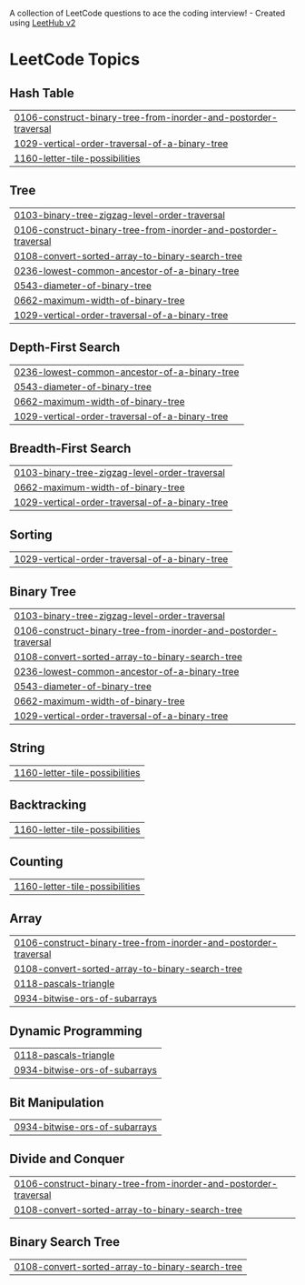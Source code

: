 A collection of LeetCode questions to ace the coding interview! - Created using [LeetHub v2](https://github.com/arunbhardwaj/LeetHub-2.0)
<!---LeetCode Topics Start-->
# LeetCode Topics
## Hash Table
|  |
| ------- |
| [0106-construct-binary-tree-from-inorder-and-postorder-traversal](https://github.com/vinayak-2201641540127/Leetcode-questions/tree/master/0106-construct-binary-tree-from-inorder-and-postorder-traversal) |
| [1029-vertical-order-traversal-of-a-binary-tree](https://github.com/vinayak-2201641540127/Leetcode-questions/tree/master/1029-vertical-order-traversal-of-a-binary-tree) |
| [1160-letter-tile-possibilities](https://github.com/vinayak-2201641540127/Leetcode-questions/tree/master/1160-letter-tile-possibilities) |
## Tree
|  |
| ------- |
| [0103-binary-tree-zigzag-level-order-traversal](https://github.com/vinayak-2201641540127/Leetcode-questions/tree/master/0103-binary-tree-zigzag-level-order-traversal) |
| [0106-construct-binary-tree-from-inorder-and-postorder-traversal](https://github.com/vinayak-2201641540127/Leetcode-questions/tree/master/0106-construct-binary-tree-from-inorder-and-postorder-traversal) |
| [0108-convert-sorted-array-to-binary-search-tree](https://github.com/vinayak-2201641540127/Leetcode-questions/tree/master/0108-convert-sorted-array-to-binary-search-tree) |
| [0236-lowest-common-ancestor-of-a-binary-tree](https://github.com/vinayak-2201641540127/Leetcode-questions/tree/master/0236-lowest-common-ancestor-of-a-binary-tree) |
| [0543-diameter-of-binary-tree](https://github.com/vinayak-2201641540127/Leetcode-questions/tree/master/0543-diameter-of-binary-tree) |
| [0662-maximum-width-of-binary-tree](https://github.com/vinayak-2201641540127/Leetcode-questions/tree/master/0662-maximum-width-of-binary-tree) |
| [1029-vertical-order-traversal-of-a-binary-tree](https://github.com/vinayak-2201641540127/Leetcode-questions/tree/master/1029-vertical-order-traversal-of-a-binary-tree) |
## Depth-First Search
|  |
| ------- |
| [0236-lowest-common-ancestor-of-a-binary-tree](https://github.com/vinayak-2201641540127/Leetcode-questions/tree/master/0236-lowest-common-ancestor-of-a-binary-tree) |
| [0543-diameter-of-binary-tree](https://github.com/vinayak-2201641540127/Leetcode-questions/tree/master/0543-diameter-of-binary-tree) |
| [0662-maximum-width-of-binary-tree](https://github.com/vinayak-2201641540127/Leetcode-questions/tree/master/0662-maximum-width-of-binary-tree) |
| [1029-vertical-order-traversal-of-a-binary-tree](https://github.com/vinayak-2201641540127/Leetcode-questions/tree/master/1029-vertical-order-traversal-of-a-binary-tree) |
## Breadth-First Search
|  |
| ------- |
| [0103-binary-tree-zigzag-level-order-traversal](https://github.com/vinayak-2201641540127/Leetcode-questions/tree/master/0103-binary-tree-zigzag-level-order-traversal) |
| [0662-maximum-width-of-binary-tree](https://github.com/vinayak-2201641540127/Leetcode-questions/tree/master/0662-maximum-width-of-binary-tree) |
| [1029-vertical-order-traversal-of-a-binary-tree](https://github.com/vinayak-2201641540127/Leetcode-questions/tree/master/1029-vertical-order-traversal-of-a-binary-tree) |
## Sorting
|  |
| ------- |
| [1029-vertical-order-traversal-of-a-binary-tree](https://github.com/vinayak-2201641540127/Leetcode-questions/tree/master/1029-vertical-order-traversal-of-a-binary-tree) |
## Binary Tree
|  |
| ------- |
| [0103-binary-tree-zigzag-level-order-traversal](https://github.com/vinayak-2201641540127/Leetcode-questions/tree/master/0103-binary-tree-zigzag-level-order-traversal) |
| [0106-construct-binary-tree-from-inorder-and-postorder-traversal](https://github.com/vinayak-2201641540127/Leetcode-questions/tree/master/0106-construct-binary-tree-from-inorder-and-postorder-traversal) |
| [0108-convert-sorted-array-to-binary-search-tree](https://github.com/vinayak-2201641540127/Leetcode-questions/tree/master/0108-convert-sorted-array-to-binary-search-tree) |
| [0236-lowest-common-ancestor-of-a-binary-tree](https://github.com/vinayak-2201641540127/Leetcode-questions/tree/master/0236-lowest-common-ancestor-of-a-binary-tree) |
| [0543-diameter-of-binary-tree](https://github.com/vinayak-2201641540127/Leetcode-questions/tree/master/0543-diameter-of-binary-tree) |
| [0662-maximum-width-of-binary-tree](https://github.com/vinayak-2201641540127/Leetcode-questions/tree/master/0662-maximum-width-of-binary-tree) |
| [1029-vertical-order-traversal-of-a-binary-tree](https://github.com/vinayak-2201641540127/Leetcode-questions/tree/master/1029-vertical-order-traversal-of-a-binary-tree) |
## String
|  |
| ------- |
| [1160-letter-tile-possibilities](https://github.com/vinayak-2201641540127/Leetcode-questions/tree/master/1160-letter-tile-possibilities) |
## Backtracking
|  |
| ------- |
| [1160-letter-tile-possibilities](https://github.com/vinayak-2201641540127/Leetcode-questions/tree/master/1160-letter-tile-possibilities) |
## Counting
|  |
| ------- |
| [1160-letter-tile-possibilities](https://github.com/vinayak-2201641540127/Leetcode-questions/tree/master/1160-letter-tile-possibilities) |
## Array
|  |
| ------- |
| [0106-construct-binary-tree-from-inorder-and-postorder-traversal](https://github.com/vinayak-2201641540127/Leetcode-questions/tree/master/0106-construct-binary-tree-from-inorder-and-postorder-traversal) |
| [0108-convert-sorted-array-to-binary-search-tree](https://github.com/vinayak-2201641540127/Leetcode-questions/tree/master/0108-convert-sorted-array-to-binary-search-tree) |
| [0118-pascals-triangle](https://github.com/vinayak-2201641540127/Leetcode-questions/tree/master/0118-pascals-triangle) |
| [0934-bitwise-ors-of-subarrays](https://github.com/vinayak-2201641540127/Leetcode-questions/tree/master/0934-bitwise-ors-of-subarrays) |
## Dynamic Programming
|  |
| ------- |
| [0118-pascals-triangle](https://github.com/vinayak-2201641540127/Leetcode-questions/tree/master/0118-pascals-triangle) |
| [0934-bitwise-ors-of-subarrays](https://github.com/vinayak-2201641540127/Leetcode-questions/tree/master/0934-bitwise-ors-of-subarrays) |
## Bit Manipulation
|  |
| ------- |
| [0934-bitwise-ors-of-subarrays](https://github.com/vinayak-2201641540127/Leetcode-questions/tree/master/0934-bitwise-ors-of-subarrays) |
## Divide and Conquer
|  |
| ------- |
| [0106-construct-binary-tree-from-inorder-and-postorder-traversal](https://github.com/vinayak-2201641540127/Leetcode-questions/tree/master/0106-construct-binary-tree-from-inorder-and-postorder-traversal) |
| [0108-convert-sorted-array-to-binary-search-tree](https://github.com/vinayak-2201641540127/Leetcode-questions/tree/master/0108-convert-sorted-array-to-binary-search-tree) |
## Binary Search Tree
|  |
| ------- |
| [0108-convert-sorted-array-to-binary-search-tree](https://github.com/vinayak-2201641540127/Leetcode-questions/tree/master/0108-convert-sorted-array-to-binary-search-tree) |
<!---LeetCode Topics End-->